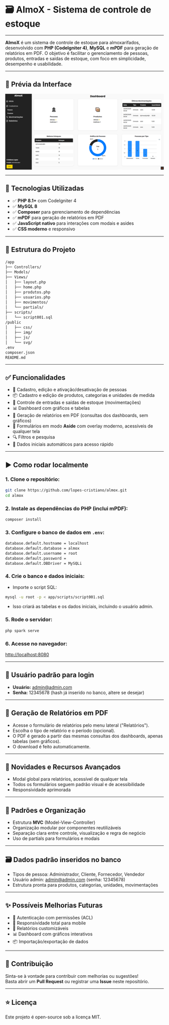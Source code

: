 # 🗃️ AlmoX - Sistema de controle de estoque

---

**AlmoX** é um sistema de controle de estoque para almoxarifados, desenvolvido com **PHP (CodeIgniter 4)**, **MySQL** e **mPDF** para geração de relatórios em PDF.
O objetivo é facilitar o gerenciamento de pessoas, produtos, entradas e saídas de estoque, com foco em simplicidade, desempenho e usabilidade.

---

## 📸 Prévia da Interface

![Interface](./1.png)

---

## 🔧 Tecnologias Utilizadas

-   ✅ **PHP 8.1+** com CodeIgniter 4
-   ✅ **MySQL 8**
-   ✅ **Composer** para gerenciamento de dependências
-   ✅ **mPDF** para geração de relatórios em PDF
-   ✅ **JavaScript nativo** para interações com modais e asides
-   ✅ **CSS moderno** e responsivo

---

## 📁 Estrutura do Projeto

```
/app
├── Controllers/
├── Models/
├── Views/
│   ├── layout.php
│   ├── home.php
│   ├── produtos.php
│   ├── usuarios.php
│   ├── movimentos/
│   └── partials/
├── scripts/
│   └── script001.sql
/public
│   ├── css/
│   ├── img/
│   ├── js/
│   └── svg/
.env
composer.json
README.md
```

---

## ✅ Funcionalidades

-   👤 Cadastro, edição e ativação/desativação de pessoas
-   📦 Cadastro e edição de produtos, categorias e unidades de medida
-   🔄 Controle de entradas e saídas de estoque (movimentações)
-   📊 Dashboard com gráficos e tabelas
-   🧾 Geração de relatórios em PDF (consultas dos dashboards, sem gráficos)
-   🌙 Formulários em modo **Aside** com overlay moderno, acessíveis de qualquer tela
-   🔍 Filtros e pesquisa
-   💾 Dados iniciais automáticos para acesso rápido

---

## ▶️ Como rodar localmente

### 1. Clone o repositório:

```bash
git clone https://github.com/lopes-cristiano/almox.git
cd almox
```

### 2. Instale as dependências do PHP (inclui mPDF):

```bash
composer install
```

### 3. Configure o banco de dados em `.env`:

```
database.default.hostname = localhost
database.default.database = almox
database.default.username = root
database.default.password =
database.default.DBDriver = MySQLi
```

### 4. Crie o banco e dados iniciais:

-   Importe o script SQL:

```bash
mysql -u root -p < app/scripts/script001.sql
```

-   Isso criará as tabelas e os dados iniciais, incluindo o usuário admin.

### 5. Rode o servidor:

```bash
php spark serve
```

### 6. Acesse no navegador:

[http://localhost:8080](http://localhost:8080)

---

## 👤 Usuário padrão para login

-   **Usuário:** admin@admin.com
-   **Senha:** 12345678 (hash já inserido no banco, altere se desejar)

---

## 📄 Geração de Relatórios em PDF

-   Acesse o formulário de relatórios pelo menu lateral ("Relatórios").
-   Escolha o tipo de relatório e o período (opcional).
-   O PDF é gerado a partir das mesmas consultas dos dashboards, apenas tabelas (sem gráficos).
-   O download é feito automaticamente.

---

## 🧩 Novidades e Recursos Avançados

-   Modal global para relatórios, acessível de qualquer tela
-   Todos os formulários seguem padrão visual e de acessibilidade
-   Responsividade aprimorada

---

## 📌 Padrões e Organização

-   Estrutura **MVC** (Model-View-Controller)
-   Organização modular por componentes reutilizáveis
-   Separação clara entre controle, visualização e regra de negócio
-   Uso de partials para formulários e modais

---

## 🗃️ Dados padrão inseridos no banco

-   Tipos de pessoa: Administrador, Cliente, Fornecedor, Vendedor
-   Usuário admin: admin@admin.com (senha: 12345678)
-   Estrutura pronta para produtos, categorias, unidades, movimentações

---

## ✨ Possíveis Melhorias Futuras

-   🔐 Autenticação com permissões (ACL)
-   📱 Responsividade total para mobile
-   📄 Relatórios customizáveis
-   📊 Dashboard com gráficos interativos
-   📦 Importação/exportação de dados

---

## 🤝 Contribuição

Sinta-se à vontade para contribuir com melhorias ou sugestões!  
Basta abrir um **Pull Request** ou registrar uma **Issue** neste repositório.

---

## ⭐ Licença

Este projeto é open-source sob a licença MIT.
